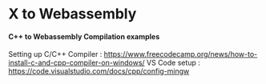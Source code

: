 # X to Webassembly

#### C++ to Webassembly Compilation examples

Setting up C/C++ Compiler : https://www.freecodecamp.org/news/how-to-install-c-and-cpp-compiler-on-windows/
VS Code setup : https://code.visualstudio.com/docs/cpp/config-mingw
